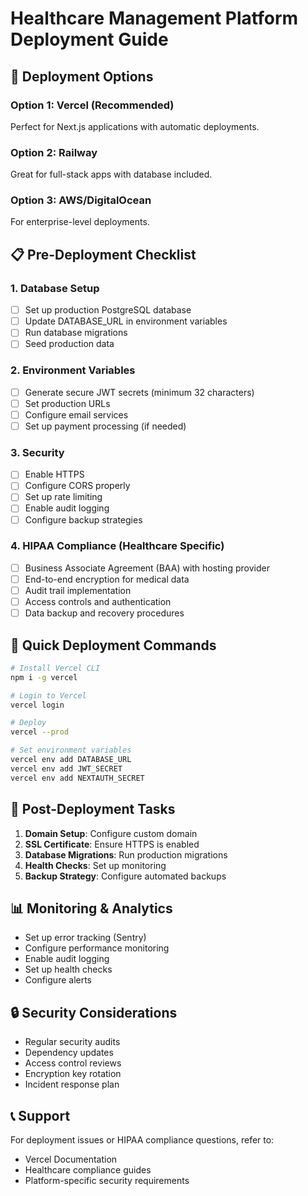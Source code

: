 # Healthcare Management Platform Deployment Guide

## 🚀 Deployment Options

### Option 1: Vercel (Recommended)
Perfect for Next.js applications with automatic deployments.

### Option 2: Railway
Great for full-stack apps with database included.

### Option 3: AWS/DigitalOcean
For enterprise-level deployments.

## 📋 Pre-Deployment Checklist

### 1. Database Setup
- [ ] Set up production PostgreSQL database
- [ ] Update DATABASE_URL in environment variables
- [ ] Run database migrations
- [ ] Seed production data

### 2. Environment Variables
- [ ] Generate secure JWT secrets (minimum 32 characters)
- [ ] Set production URLs
- [ ] Configure email services
- [ ] Set up payment processing (if needed)

### 3. Security
- [ ] Enable HTTPS
- [ ] Configure CORS properly
- [ ] Set up rate limiting
- [ ] Enable audit logging
- [ ] Configure backup strategies

### 4. HIPAA Compliance (Healthcare Specific)
- [ ] Business Associate Agreement (BAA) with hosting provider
- [ ] End-to-end encryption for medical data
- [ ] Audit trail implementation
- [ ] Access controls and authentication
- [ ] Data backup and recovery procedures

## 🎯 Quick Deployment Commands

```bash
# Install Vercel CLI
npm i -g vercel

# Login to Vercel
vercel login

# Deploy
vercel --prod

# Set environment variables
vercel env add DATABASE_URL
vercel env add JWT_SECRET
vercel env add NEXTAUTH_SECRET
```

## 🔧 Post-Deployment Tasks

1. **Domain Setup**: Configure custom domain
2. **SSL Certificate**: Ensure HTTPS is enabled
3. **Database Migrations**: Run production migrations
4. **Health Checks**: Set up monitoring
5. **Backup Strategy**: Configure automated backups

## 📊 Monitoring & Analytics

- Set up error tracking (Sentry)
- Configure performance monitoring
- Enable audit logging
- Set up health checks
- Configure alerts

## 🔒 Security Considerations

- Regular security audits
- Dependency updates
- Access control reviews
- Encryption key rotation
- Incident response plan

## 📞 Support

For deployment issues or HIPAA compliance questions, refer to:
- Vercel Documentation
- Healthcare compliance guides
- Platform-specific security requirements
